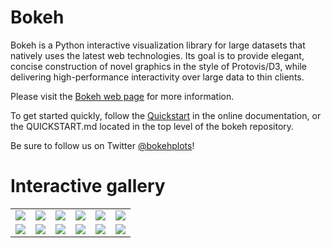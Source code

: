 Bokeh
=====

Bokeh is a Python interactive visualization library for large datasets that natively uses the latest web technologies. Its goal is to provide elegant, concise construction of novel graphics in the style of Protovis/D3, while delivering high-performance interactivity over large data to thin clients.

Please visit the [Bokeh web page](http://bokeh.pydata.org) for more information.

To get started quickly, follow the [Quickstart](http://bokeh.pydata.org/quickstart.html) in the online documentation, or the QUICKSTART.md located in the top level of the bokeh repository.

Be sure to follow us on Twitter [@bokehplots](http://twitter.com/BokehPlots)!


Interactive gallery
===================


<p>
<table cellspacing="20">
<tr>
    <td><a href="http://continuumio.github.io/bokehjs/image.html"><img src="http://bokeh.pydata.org/_images/image_plot1.png"/></a></td>
    <td><a href="http://bokeh.pydata.org/static/demos/detail/anscombe.html"><img src="http://bokeh.pydata.org/_images/anscombe2.png"/></a></td>
    <td><a href="http://bokeh.pydata.org/static/demos/detail/correlation.html"><img src="http://bokeh.pydata.org/_images/stocks3.png"/></a></td>
    <td><a href="http://bokeh.pydata.org/static/demos/detail/lorenz_example.html"><img src="http://bokeh.pydata.org/_images/lorenz2.png"/></a></td>
    <td><a href="http://bokeh.pydata.org/static/demos/detail/candlestick.html"><img src="http://bokeh.pydata.org/_images/candlestick2.png"/></a></td>
    <td><a href="http://bokeh.pydata.org/static/demos/detail/color_scatter_example.html"><img src="http://bokeh.pydata.org/_images/scatter.png"/></a></td>
</tr><tr>
    <td><a href="http://continuumio.github.io/bokehjs/map_overlay.html"><img src="http://bokeh.pydata.org/_images/map_overlay1.png"/></a></td>
    <td><a href="http://bokeh.pydata.org/static/demos/detail/iris.html"><img src="http://bokeh.pydata.org/_images/iris2.png"/></a></td>
    <td><a href="http://bokeh.pydata.org/static/demos/detail/texas_example.html"><img src="http://bokeh.pydata.org/_images/choropleth2.png"/></a></td>
    <td><a href="http://bokeh.pydata.org/static/demos/detail/iris_splom.html"><img src="http://bokeh.pydata.org/_images/splom2.png"/></a></td>
    <td><a href="http://continuumio.github.io/bokehjs/image.html"><img src="http://bokeh.pydata.org/_images/image_plot2.png"/></a></td>
    <td><a href="http://bokeh.pydata.org/static/demos/detail/vector_example.html"><img src="http://bokeh.pydata.org/_images/streamline.png"/></a></td>

</tr>
</table>
</p>


